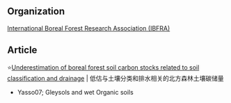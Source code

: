 
## Organization

[International Boreal Forest Research Association (IBFRA)](https://www.ibfra.org/)

## Article

⭐[Underestimation of boreal forest soil carbon stocks related to soil classification and drainage](https://cdnsciencepub.com/doi/full/10.1139/cjfr-2015-0466) | 低估与土壤分类和排水相关的北方森林土壤碳储量

- Yasso07; Gleysols and wet Organic soils
